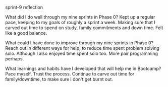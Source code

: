 sprint-9 reflection

What did I do well through my nine sprints in Phase 0?
Kept up a regular pace, keeping to my goals of roughly a sprint a week. Making sure that I carved out time to spend on study, family commitments and down time. Felt like a good balance.

What could I have done to improve through my nine sprints in Phase 0?
Reach out in different ways for help, to reduce time spent problem solving solo. Although I also enjoyed time spent solo too. More pair programming perhaps.

What learnings and habits have I developed that will help me in Bootcamp?
Pace myself. Trust the process. Continue to carve out time for family/downtime, to make sure I don't get burnt out.